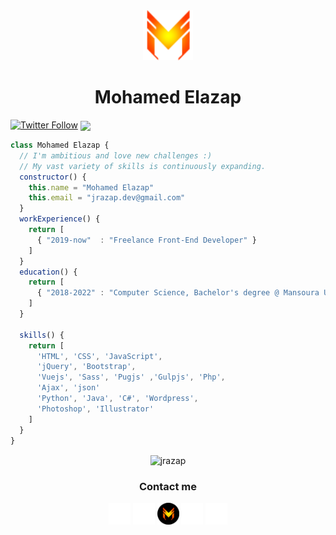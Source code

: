 <div align="center">
  <a href="http://jrazap.com/">
    <img src="./logo.png" height="80px" width="80px">
  </a>
</div>
<div align="center">
  <h1>Mohamed Elazap</h1>
</div>
<a href="https://twitter.com/jrazap1" target="blank"><img alt="Twitter Follow" src="https://img.shields.io/twitter/follow/jrazap1?logo=twitter&color=yellow&label=%40jrazap1&logoColor=yellow&style=for-the-badge"></a>
<a href="https://github.com/jrazap" title="GitHub View"><img align="center" src="https://komarev.com/ghpvc/?username=jrazap&label=PROFILE+VIEWS" /></a>

```javascript
class Mohamed Elazap {
  // I'm ambitious and love new challenges :)
  // My vast variety of skills is continuously expanding.
  constructor() {
    this.name = "Mohamed Elazap"
    this.email = "jrazap.dev@gmail.com"
  }
  workExperience() {
    return [
      { "2019-now"  : "Freelance Front-End Developer" }
    ]      
  }
  education() {
    return [
      { "2018-2022" : "Computer Science, Bachelor's degree @ Mansoura University" }
    ]
  }
  
  skills() {
    return [ 
      'HTML', 'CSS', 'JavaScript',
      'jQuery', 'Bootstrap',
      'Vuejs', 'Sass', 'Pugjs' ,'Gulpjs', 'Php', 
      'Ajax', 'json'
      'Python', 'Java', 'C#', 'Wordpress',
      'Photoshop', 'Illustrator'
    ]
  }
}
```

<p align="center"><img  align="center" src="https://github-readme-stats.vercel.app/api?username=jrazap&show_icons=true&locale=en&theme=vision-friendly-dark" alt="jrazap" /></p>
<div align="center">
  <span align="center"><h3>Contact me</h3></span>
  <span><a href="https://www.fb.com/jrazap1"><img src="./fb.png" alt="" height="35px" width="35px"></a></span>
  <span><a href="https://www.instagram.com/jrazap/"><img src="./instagram.png" alt="" height="35px" width="35px"></a></span>
  <span><a href="http://jrazap.com/"><img src="./logo02.png" alt="" height="35px" width="35px"></a></span>
  <span><a href="https://www.linkedin.com/in/jrazap/"><img src="./linkedin.png" alt="" height="35px" width="35px"></a></span>
  <span><a href="https://twitter.com/jrazap1"><img src="./twitter.png" alt="" height="35px" width="35px"></a></span>
</div>
